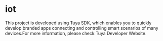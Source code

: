# iot
This project is developed using Tuya SDK, which enables you to quickly develop branded apps connecting and controlling smart scenarios of many devices.For more information, please check Tuya Developer Website.
